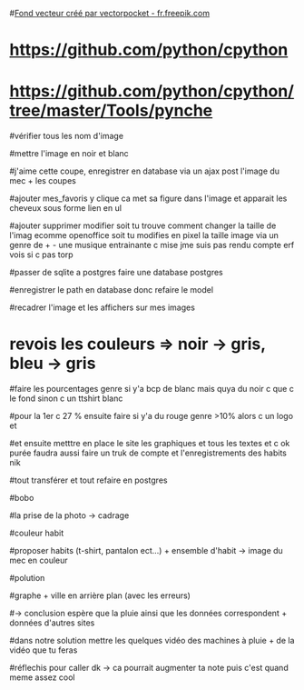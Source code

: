 
#<a href="https://fr.freepik.com/photos-vecteurs-libre/fond">Fond vecteur créé par vectorpocket - fr.freepik.com</a>

# https://github.com/python/cpython

# https://github.com/python/cpython/tree/master/Tools/pynche


#vérifier tous les nom d'image

#mettre l'image en noir et blanc


#j'aime cette coupe, enregistrer en database via un ajax post l'image du mec + les coupes

#ajouter mes_favoris y clique ca met sa figure dans l'image et apparait les cheveux sous forme lien en ul

#ajouter supprimer modifier soit tu trouve comment changer la taille de l'imag ecomme openoffice soit tu modifies en pixel la taille image via un genre de + - une musique entrainante c mise jme suis pas rendu compte erf vois si c pas torp




#passer de sqlite a postgres faire une database postgres

#enregistrer le path en database donc refaire le model

#recadrer l'image et les affichers sur mes images









# revois les couleurs => noir -> gris, bleu -> gris


#faire les pourcentages genre si y'a bcp de blanc mais quya du noir c que c le fond sinon c un ttshirt blanc

#pour la 1er c 27 % ensuite faire si y'a du rouge genre >10% alors c un logo et 

#et ensuite metttre en place le site les graphiques et tous les textes et c ok purée faudra aussi faire un truk de compte et l'enregistrements des habits nik



#tout transférer et tout refaire en postgres


#bobo


#la prise de la photo -> cadrage

#couleur habit

#proposer habits (t-shirt, pantalon ect...) + ensemble d'habit -> image du mec en couleur



#polution

#graphe + ville en arrière plan (avec les erreurs) 

  #-> conclusion espère que la pluie ainsi que les données correspondent + données d'autres sites
  
#dans notre solution mettre les quelques vidéo des machines à pluie + de la vidéo que tu feras


#réflechis pour caller dk -> ca pourrait augmenter ta note puis c'est quand meme assez cool
